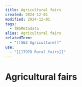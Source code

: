 ```yaml
---
title: Agricultural fairs
created: 2024-12-01
modified: 2024-12-01
tags:
  - TBSMetadata
alias: Agricultural fairs
relatedTerm:
  - "[[563 Agriculture]]"
use:
  - "[[17978 Rural fairs]]"
---
```

# Agricultural fairs
